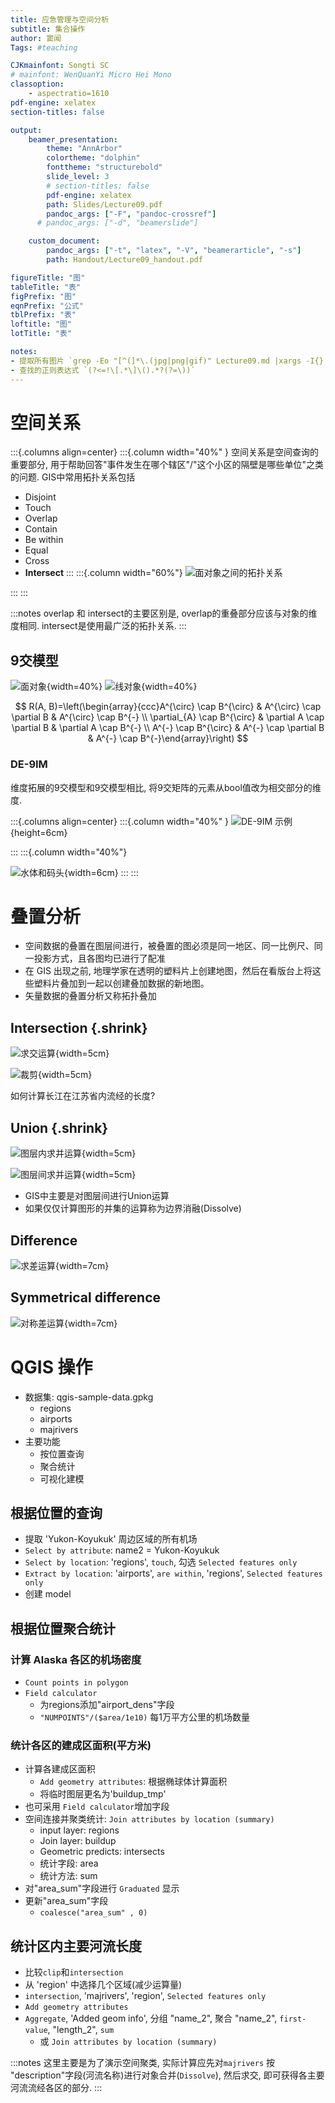 ```yaml
---
title: 应急管理与空间分析
subtitle: 集合操作
author: 窦闻
Tags: #teaching

CJKmainfont: Songti SC
# mainfont: WenQuanYi Micro Hei Mono
classoption:
    - aspectratio=1610
pdf-engine: xelatex
section-titles: false

output:
    beamer_presentation:
        theme: "AnnArbor"
        colortheme: "dolphin"
        fonttheme: "structurebold"
        slide_level: 3
        # section-titles: false
        pdf-engine: xelatex
        path: Slides/Lecture09.pdf
        pandoc_args: ["-F", "pandoc-crossref"]
      # pandoc_args: ["-d", "beamerslide"]

    custom_document:
        pandoc_args: ["-t", "latex", "-V", "beamerarticle", "-s"]
        path: Handout/Lecture09_handout.pdf

figureTitle: "图"
tableTitle: "表"
figPrefix: "图"
eqnPrefix: "公式"
tblPrefix: "表"
loftitle: "图"
lotTitle: "表"

notes:
- 提取所有图片 `grep -Eo "[^(]*\.(jpg|png|gif)" Lecture09.md |xargs -I{} cp "{}" /Users/wayne/Documents/Teaching/Spatial_Temporal_Big_Data/Lectures/assets`
- 查找的正则表达式 `(?<=!\[.*\]\().*?(?=\))`
---
```

<!-- # 合并查询结果 -->

# 空间关系

<!-- ![](assets/sptial_relation.png)   -->

:::{.columns align=center}
:::{.column width="40%" }
空间关系是空间查询的重要部分, 用于帮助回答"事件发生在哪个辖区"/"这个小区的隔壁是哪些单位"之类的问题. GIS中常用拓扑关系包括

- Disjoint
- Touch
- Overlap
- Contain
- Be within
- Equal
- Cross
- **Intersect**
:::
:::{.column width="60%"}
![面对象之间的拓扑关系](assets/fig_topo_rel.png)

:::
:::



:::notes
overlap 和 intersect的主要区别是, overlap的重叠部分应该与对象的维度相同. intersect是使用最广泛的拓扑关系. 
:::

## 9交模型

<!-- ![9交模型的基本概念](assets/fig_topo_concept.png) -->

![面对象](assets/9im1.png){width=40%}  ![线对象](assets/9im2.png){width=40%} 

$$
R(A, B)=\left(\begin{array}{ccc}A^{\circ} \cap B^{\circ} & A^{\circ} \cap \partial B & A^{\circ} \cap B^{-} \\ \partial_{A} \cap B^{\circ} & \partial A \cap \partial B & \partial A \cap B^{-} \\ A^{-} \cap B^{\circ} & A^{-} \cap \partial B & A^{-} \cap B^{-}\end{array}\right)
$$

### DE-9IM
维度拓展的9交模型和9交模型相比, 将9交矩阵的元素从bool值改为相交部分的维度.

:::{.columns align=center}
:::{.column width="40%" }
![DE-9IM 示例](assets/demo-9im.png){height=6cm}

:::
:::{.column width="40%"}

![水体和码头](assets/demo_topo_check.png){width=6cm} 
:::
:::



# 叠置分析

- 空间数据的叠置在图层间进行，被叠置的图必须是同一地区、同一比例尺、同一投影方式，且各图均已进行了配准
- 在 GIS 出现之前, 地理学家在透明的塑料片上创建地图，然后在看版台上将这些塑料片叠加到一起以创建叠加数据的新地图。
- 矢量数据的叠置分析又称拓扑叠加

## Intersection {.shrink}

![求交运算](assets/qgis_intersection.png){width=5cm}

![裁剪](assets/qgis_clip.png){width=5cm}

如何计算长江在江苏省内流经的长度?

## Union {.shrink}

![图层内求并运算](assets/qgis_union.png){width=5cm}

![图层间求并运算](assets/qgis_union_cross_layers.png){width=5cm}

- GIS中主要是对图层间进行Union运算
- 如果仅仅计算图形的并集的运算称为边界消融(Dissolve)

## Difference

![求差运算](assets/qgis_difference.png){width=7cm}

## Symmetrical difference

![对称差运算](assets/qgis_symdiff.png){width=7cm}

# QGIS 操作

- 数据集: qgis-sample-data.gpkg
  - regions
  - airports
  - majrivers
- 主要功能
  - 按位置查询
  - 聚合统计
  - 可视化建模

## 根据位置的查询

- 提取 'Yukon-Koyukuk' 周边区域的所有机场
- `Select by attribute`: name2 = Yukon-Koyukuk
- `Select by location`: 'regions', `touch`, 勾选 `Selected features only`
- `Extract by location`: 'airports', `are within`, 'regions', `Selected features only`
- 创建 model

## 根据位置聚合统计

### 计算 Alaska 各区的机场密度
- `Count points in polygon`
- `Field calculator`
  - 为regions添加"airport_dens"字段
  - `"NUMPOINTS"/($area/1e10)` 每1万平方公里的机场数量

### 统计各区的建成区面积(平方米)
- 计算各建成区面积
  - `Add geometry attributes`: 根据椭球体计算面积
  - 将临时图层更名为'buildup_tmp'
- 也可采用 `Field calculator`增加字段
- 空间连接并聚类统计: `Join attributes by location (summary)`
  - input layer: regions
  - Join layer: buildup
  - Geometric predicts: intersects
  - 统计字段: area
  - 统计方法: sum
- 对"area_sum"字段进行 `Graduated` 显示
- 更新"area_sum"字段
  - `coalesce("area_sum" , 0)`

## 统计区内主要河流长度
- 比较`clip`和`intersection`
- 从 'region' 中选择几个区域(减少运算量)
- `intersection`, 'majrivers', 'region', `Selected features only`
- `Add geometry attributes`
- `Aggregate`, 'Added geom info', 分组 "name_2", 聚合 "name_2", `first-value`, "length_2", `sum`
  - 或 `Join attributes by location (summary)`

:::notes
这里主要是为了演示空间聚类, 实际计算应先对`majrivers` 按 "description"字段(河流名称)进行对象合并(`Dissolve`), 然后求交, 即可获得各主要河流流经各区的部分. 
:::
